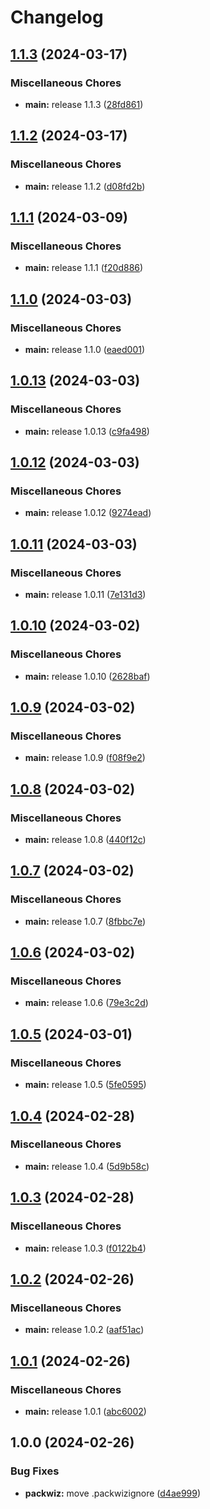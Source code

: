 # Changelog

## [1.1.3](https://github.com/Fauli1221/skycraft1/compare/v1.1.2...v1.1.3) (2024-03-17)


### Miscellaneous Chores

* **main:** release 1.1.3 ([28fd861](https://github.com/Fauli1221/skycraft1/commit/28fd861c27135299346fc29b71be3bdacbf6b5ea))

## [1.1.2](https://github.com/Fauli1221/skycraft1/compare/v1.1.1...v1.1.2) (2024-03-17)


### Miscellaneous Chores

* **main:** release 1.1.2 ([d08fd2b](https://github.com/Fauli1221/skycraft1/commit/d08fd2b484c35344e7752d3fdc88d301f4842071))

## [1.1.1](https://github.com/Fauli1221/skycraft1/compare/v1.1.0...v1.1.1) (2024-03-09)


### Miscellaneous Chores

* **main:** release 1.1.1 ([f20d886](https://github.com/Fauli1221/skycraft1/commit/f20d88638c71899f569bcbea855d9aad2acb73b7))

## [1.1.0](https://github.com/Fauli1221/skycraft1/compare/v1.0.13...v1.1.0) (2024-03-03)


### Miscellaneous Chores

* **main:** release 1.1.0 ([eaed001](https://github.com/Fauli1221/skycraft1/commit/eaed001cd406f818fa7b7a47f03373b20a6b8292))

## [1.0.13](https://github.com/Fauli1221/skycraft1/compare/v1.0.12...v1.0.13) (2024-03-03)


### Miscellaneous Chores

* **main:** release 1.0.13 ([c9fa498](https://github.com/Fauli1221/skycraft1/commit/c9fa498154311c9023efcd495906cce6cedc5114))

## [1.0.12](https://github.com/Fauli1221/skycraft1/compare/v1.0.11...v1.0.12) (2024-03-03)


### Miscellaneous Chores

* **main:** release 1.0.12 ([9274ead](https://github.com/Fauli1221/skycraft1/commit/9274ead4332673f0f6f7eb552cca1f41b4efe6ba))

## [1.0.11](https://github.com/Fauli1221/skycraft1/compare/v1.0.10...v1.0.11) (2024-03-03)


### Miscellaneous Chores

* **main:** release 1.0.11 ([7e131d3](https://github.com/Fauli1221/skycraft1/commit/7e131d3a7d7242e536ef7a3adda15ca93e88051a))

## [1.0.10](https://github.com/Fauli1221/skycraft1/compare/v1.0.9...v1.0.10) (2024-03-02)


### Miscellaneous Chores

* **main:** release 1.0.10 ([2628baf](https://github.com/Fauli1221/skycraft1/commit/2628baf3191ee4d26fb8f4730e8595a5785907c1))

## [1.0.9](https://github.com/Fauli1221/skycraft1/compare/v1.0.8...v1.0.9) (2024-03-02)


### Miscellaneous Chores

* **main:** release 1.0.9 ([f08f9e2](https://github.com/Fauli1221/skycraft1/commit/f08f9e2aa17ad3d7670e769ea4dc95af70c68dc4))

## [1.0.8](https://github.com/Fauli1221/skycraft1/compare/v1.0.7...v1.0.8) (2024-03-02)


### Miscellaneous Chores

* **main:** release 1.0.8 ([440f12c](https://github.com/Fauli1221/skycraft1/commit/440f12cc689594715883ac3c928d82166e173202))

## [1.0.7](https://github.com/Fauli1221/skycraft1/compare/v1.0.6...v1.0.7) (2024-03-02)


### Miscellaneous Chores

* **main:** release 1.0.7 ([8fbbc7e](https://github.com/Fauli1221/skycraft1/commit/8fbbc7e8f7906d3377296e8d462fbb56916f79e1))

## [1.0.6](https://github.com/Fauli1221/skycraft1/compare/v1.0.5...v1.0.6) (2024-03-02)


### Miscellaneous Chores

* **main:** release 1.0.6 ([79e3c2d](https://github.com/Fauli1221/skycraft1/commit/79e3c2d340d97457f1a02abf842069e920e50260))

## [1.0.5](https://github.com/Fauli1221/skycraft1/compare/v1.0.4...v1.0.5) (2024-03-01)


### Miscellaneous Chores

* **main:** release 1.0.5 ([5fe0595](https://github.com/Fauli1221/skycraft1/commit/5fe05958d2bf987aacdf0724a336a3fa88a9c886))

## [1.0.4](https://github.com/Fauli1221/skycraft1/compare/v1.0.3...v1.0.4) (2024-02-28)


### Miscellaneous Chores

* **main:** release 1.0.4 ([5d9b58c](https://github.com/Fauli1221/skycraft1/commit/5d9b58c2c2c3b87697b4acd9e6ca1dd19fee55d0))

## [1.0.3](https://github.com/Fauli1221/skycraft1/compare/v1.0.2...v1.0.3) (2024-02-28)


### Miscellaneous Chores

* **main:** release 1.0.3 ([f0122b4](https://github.com/Fauli1221/skycraft1/commit/f0122b47fd0588e051bf429ad7083517a824e672))

## [1.0.2](https://github.com/Fauli1221/skycraft1/compare/v1.0.1...v1.0.2) (2024-02-26)


### Miscellaneous Chores

* **main:** release 1.0.2 ([aaf51ac](https://github.com/Fauli1221/skycraft1/commit/aaf51ac47b364f05b5f69308bd95e737876e8ef4))

## [1.0.1](https://github.com/Fauli1221/skycraft1/compare/v1.0.0...v1.0.1) (2024-02-26)


### Miscellaneous Chores

* **main:** release 1.0.1 ([abc6002](https://github.com/Fauli1221/skycraft1/commit/abc60022e233a70c5683e0f1a1fa2ca6304a49e0))

## 1.0.0 (2024-02-26)


### Bug Fixes

* **packwiz:** move .packwizignore ([d4ae999](https://github.com/Fauli1221/skycraft1/commit/d4ae999b6f0e9791ed6f0aafefeb84ab5af94b0d))
